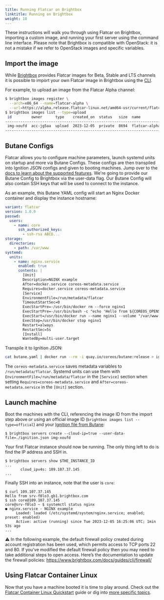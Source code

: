 ```yaml
---
title: Running Flatcar on Brightbox
linktitle: Running on Brightbox
weight: 10
---
```


These instructions will walk you through using Flatcar on Brightbox, importing a custom image, and running your first server using the command line interface. Please note that Brightbox is compatible with OpenStack: it is not a mistake if we refer to OpenStack images and specific variables.

## Import the image

While [Brightbox][brightbox] provides Flatcar images for Beta, Stable and LTS channels it is possible to import your own Flatcar image in Brightbox using the [CLI][cli].

For example, to upload an image from the Flatcar Alpha channel:

```bash
$ brightbox images register \
  --arch=x86_64 --name=flatcar-alpha \
  --url=https://alpha.release.flatcar-linux.net/amd64-usr/current/flatcar_production_openstack_image.img
$ brightbox images list --type=upload
 id         owner      type    created_on  status   size  name
---------------------------------------------------------------------------------
 img-xoufd  acc-jg5aa  upload  2023-12-05  private  8694  flatcar-alpha (x86_64)
---------------------------------------------------------------------------------
```

## Butane Configs

Flatcar allows you to configure machine parameters, launch systemd units on startup and more via Butane Configs. These configs are then transpiled into Ignition JSON configs and given to booting machines. Jump over to the [docs to learn about the supported features][butane-configs]. We're going to provide our Butane Config to Brightbox via the user-data flag. Our Butane Config will also contain SSH keys that will be used to connect to the instance.

As an example, this Butane YAML config will start an Nginx Docker container and display the instance hostname:

```yaml
variant: flatcar
version: 1.0.0
passwd:
  users:
    - name: core
      ssh_authorized_keys:
        - ssh-rsa ABCD...
storage:
  directories:
    - path: /var/www
systemd:
  units:
    - name: nginx.service
      enabled: true
      contents: |
        [Unit]
        Description=NGINX example
        After=docker.service coreos-metadata.service
        Requires=docker.service coreos-metadata.service
        [Service]
        EnvironmentFile=/run/metadata/flatcar
        TimeoutStartSec=0
        ExecStartPre=-/usr/bin/docker rm --force nginx1
        ExecStartPre=-/usr/bin/bash -c "echo 'Hello from ${COREOS_OPENSTACK_HOSTNAME}' > /var/www/index.html"
        ExecStart=/usr/bin/docker run --name nginx1 --volume "/var/www:/usr/share/nginx/html:ro" --pull always --log-driver=journald --net host docker.io/nginx:1
        ExecStop=/usr/bin/docker stop nginx1
        Restart=always
        RestartSec=5s
        [Install]
        WantedBy=multi-user.target
```

Transpile it to Ignition JSON:

```bash
cat butane.yaml | docker run --rm -i quay.io/coreos/butane:release > ignition.json
```

The `coreos-metadata.service` saves metadata variables to `/run/metadata/flatcar`. Systemd units can use them with `EnvironmentFile=/run/metadata/flatcar` in the `[Service]` section when setting `Requires=coreos-metadata.service` and `After=coreos-metadata.service` in the `[Unit]` section.

## Launch machine

Boot the machines with the CLI, referencing the image ID from the import step above or using an official image ID (`brightbox images list --type=official`) and your [Ignition file from Butane][butane-configs]:

```shell
$ brightbox servers create --cloud-ip=true --user-data-file=./ignition.json img-xoufd
```

Your first Flatcar instance should now be running. The only thing left to do is find the IP address and SSH in.

```shell
$ brightbox servers show $THE_INSTANCE_ID
...
       cloud_ipv4s: 109.107.37.145
...
```

Finally SSH into an instance, note that the user is `core`:

```shell
$ curl 109.107.37.145
Hello from srv-f0lo3.gb1.brightbox.com
$ ssh core@109.107.37.145
core@srv-f0lo3 ~ $ systemctl status nginx
● nginx.service - NGINX example
     Loaded: loaded (/etc/systemd/system/nginx.service; enabled; preset: enabled)
     Active: active (running) since Tue 2023-12-05 16:25:06 UTC; 1min 53s ago
...
```

:warning: In the following example, the default firewall policy created during account registration has been used, which permits access to TCP ports 22 and 80. If you've modified the default firewall policy then you may need to take additional steps to open access. Here’s the documentation to update the firewall policies: https://www.brightbox.com/docs/guides/cli/firewall/

## Using Flatcar Container Linux

Now that you have a machine booted it is time to play around. Check out the [Flatcar Container Linux Quickstart][quickstart] guide or dig into [more specific topics][doc-index].

[butane-configs]: ../../provisioning/config-transpiler
[brightbox]: https://cloud.brightbox.com/
[cli]: https://www.brightbox.com/docs/reference/cli
[doc-index]: ../../
[quickstart]: ../
